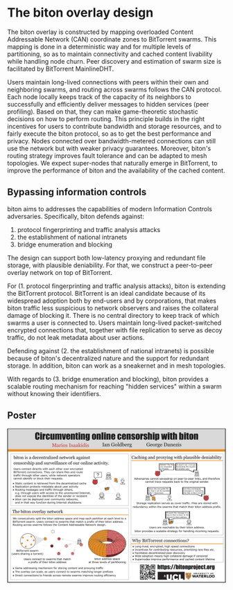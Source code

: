 # The biton overlay design

The biton overlay is constructed by mapping overloaded Content Addressable Network (CAN) coordinate zones to BitTorrent swarms. This mapping is done in a deterministic way and for multiple levels of partitioning, so as to maintain connectivity and cached content livability while handling node churn. Peer discovery and estimation of swarm size is facilitated by BitTorrent MainlineDHT.

Users maintain long-lived connections with peers within their own and neighboring swarms, and routing across swarms follows the CAN protocol. Each node locally keeps track of the capacity of its neighbors to successfully and efficiently deliver messages to hidden services (peer profiling). Based on that, they can make game-theoretic stochastic decisions on how to perform routing. This principle builds in the right incentives for users to contribute bandwidth and storage resources, and to fairly execute the biton protocol, so as to get the best performance and privacy. Nodes connected over bandwidth-metered connections can still use the network but with weaker privacy guarantees. Moreover, biton's routing strategy improves fault tolerance and can be adapted to mesh topologies. We expect super-nodes that naturally emerge in BitTorrent, to improve the performance of biton and the availability of the cached content.

## Bypassing information controls

biton aims to addresses the capabilities of modern Information Controls adversaries. Specifically, biton defends against:

1. protocol fingerprinting and traffic analysis attacks
2. the establishment of national intranets
3. bridge enumeration and blocking

The design can support both low-latency proxying and redundant file storage, with plausible deniability. For that, we construct a peer-to-peer overlay network on top of BitTorrent.

For (1. protocol fingerprinting and traffic analysis attacks), biton is extending the BitTorrent protocol. BitTorrent is an ideal candidate because of its widespread adoption both by end-users and by corporations, that makes biton traffic less suspicious to network observers and raises the collateral damage of blocking it. There is no central directory to keep track of which swarms a user is connected to. Users maintain long-lived packet-switched encrypted connections that, together with file replication to serve as decoy traffic, do not leak metadata about user actions.

Defending against (2. the establishment of national intranets) is possible because of biton's decentralized nature and the support for redundant storage. In addition, biton can  work as a sneakernet and in mesh topologies.

With regards to (3. bridge enumeration and blocking), biton provides a scalable routing mechanism for reaching "hidden services" within a swarm without knowing their identifiers.


## Poster

[![POSTER: Circumventing online censorship with biton](/img/biton_poster.png)](/pdf/biton_poster.pdf)
